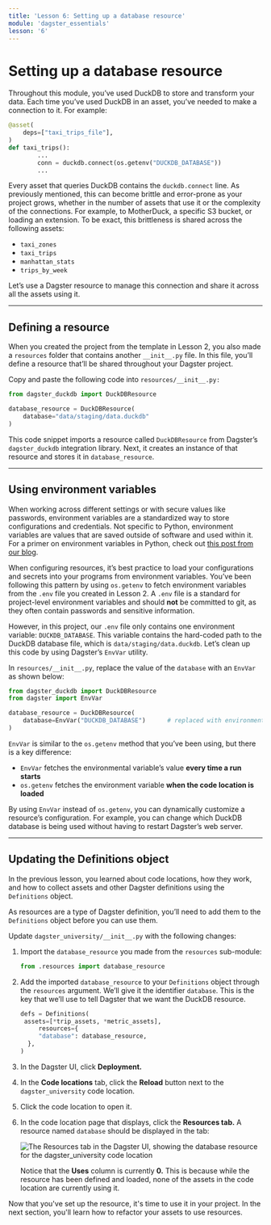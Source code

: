 ```yaml
---
title: 'Lesson 6: Setting up a database resource'
module: 'dagster_essentials'
lesson: '6'
---
```


# Setting up a database resource

Throughout this module, you’ve used DuckDB to store and transform your data. Each time you’ve used DuckDB in an asset, you’ve needed to make a connection to it. For example:

```python
@asset(
	deps=["taxi_trips_file"],
)
def taxi_trips():
		...
		conn = duckdb.connect(os.getenv("DUCKDB_DATABASE"))
		...
```

Every asset that queries DuckDB contains the `duckdb.connect` line. As previously mentioned, this can become brittle and error-prone as your project grows, whether in the number of assets that use it or the complexity of the connections. For example, to MotherDuck, a specific S3 bucket, or loading an extension. To be exact, this brittleness is shared across the following assets:

- `taxi_zones`
- `taxi_trips`
- `manhattan_stats`
- `trips_by_week`

Let’s use a Dagster resource to manage this connection and share it across all the assets using it.

---

## Defining a resource

When you created the project from the template in Lesson 2, you also made a `resources` folder that contains another `__init__.py` file. In this file, you’ll define a resource that’ll be shared throughout your Dagster project.

Copy and paste the following code into `resources/__init__.py:`

```python
from dagster_duckdb import DuckDBResource

database_resource = DuckDBResource(
    database="data/staging/data.duckdb"
)
```

This code snippet imports a resource called `DuckDBResource` from Dagster’s `dagster_duckdb` integration library. Next, it creates an instance of that resource and stores it in `database_resource`.

---

## Using environment variables

When working across different settings or with secure values like passwords, environment variables are a standardized way to store configurations and credentials. Not specific to Python, environment variables are values that are saved outside of software and used within it. For a primer on environment variables in Python, check out [this post from our blog](https://dagster.io/blog/python-environment-variables).

When configuring resources, it’s best practice to load your configurations and secrets into your programs from environment variables. You’ve been following this pattern by using `os.getenv` to fetch environment variables from the `.env` file you created in Lesson 2. A `.env` file is a standard for project-level environment variables and should **not** be committed to git, as they often contain passwords and sensitive information.

However, in this project, our `.env` file only contains one environment variable: `DUCKDB_DATABASE`. This variable contains the hard-coded path to the DuckDB database file, which is `data/staging/data.duckdb`. Let’s clean up this code by using Dagster’s `EnvVar` utility.

In `resources/__init__.py`, replace the value of the `database` with an `EnvVar` as shown below:

```python
from dagster_duckdb import DuckDBResource
from dagster import EnvVar

database_resource = DuckDBResource(
    database=EnvVar("DUCKDB_DATABASE")      # replaced with environment variable
)
```

`EnvVar` is similar to the `os.getenv` method that you’ve been using, but there is a key difference:

- `EnvVar` fetches the environmental variable’s value **every time a run starts**
- `os.getenv` fetches the environment variable **when the code location is loaded**

By using `EnvVar` instead of `os.getenv`, you can dynamically customize a resource’s configuration. For example, you can change which DuckDB database is being used without having to restart Dagster’s web server.

---

## Updating the Definitions object

In the previous lesson, you learned about code locations, how they work, and how to collect assets and other Dagster definitions using the `Definitions` object.

As resources are a type of Dagster definition, you’ll need to add them to the `Definitions` object before you can use them.

Update `dagster_university/__init__.py` with the following changes:

1. Import the `database_resource` you made from the `resources` sub-module:

   ```python
   from .resources import database_resource
   ```

2. Add the imported `database_resource` to your `Definitions` object through the `resources` argument. We’ll give it the identifier `database`. This is the key that we’ll use to tell Dagster that we want the DuckDB resource.

   ```python
   defs = Definitions(
   	assets=[*trip_assets, *metric_assets],
   		resources={
       	"database": database_resource,
     },
   )
   ```

3. In the Dagster UI, click **Deployment.**
4. In the **Code locations** tab, click the **Reload** button next to the `dagster_university` code location.
5. Click the code location to open it.
6. In the code location page that displays, click the **Resources tab.** A resource named `database` should be displayed in the tab:

   ![The Resources tab in the Dagster UI, showing the `database` resource for the `dagster_university` code location](/images/dagster-essentials/lesson-6/resources-tab.png)

   Notice that the **Uses** column is currently **0.** This is because while the resource has been defined and loaded, none of the assets in the code location are currently using it.

Now that you've set up the resource, it's time to use it in your project. In the next section, you'll learn how to refactor your assets to use resources.

